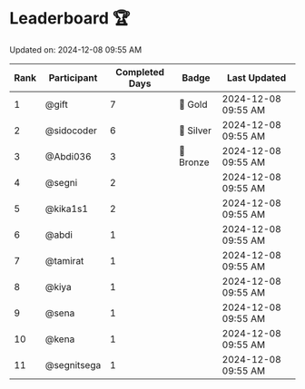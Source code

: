 # Leaderboard 🏆

Updated on: 2024-12-08 09:55 AM

| Rank | Participant       | Completed Days | Badge      | Last Updated         |
|------|-------------------|----------------|------------|----------------------|
| 1    | @gift             | 7              | 🏅 Gold     | 2024-12-08 09:55 AM |
| 2    | @sidocoder        | 6              | 🥈 Silver   | 2024-12-08 09:55 AM |
| 3    | @Abdi036          | 3              | 🥉 Bronze   | 2024-12-08 09:55 AM |
| 4    | @segni            | 2              |            | 2024-12-08 09:55 AM |
| 5    | @kika1s1          | 2              |            | 2024-12-08 09:55 AM |
| 6    | @abdi             | 1              |            | 2024-12-08 09:55 AM |
| 7    | @tamirat          | 1              |            | 2024-12-08 09:55 AM |
| 8    | @kiya             | 1              |            | 2024-12-08 09:55 AM |
| 9    | @sena             | 1              |            | 2024-12-08 09:55 AM |
| 10   | @kena             | 1              |            | 2024-12-08 09:55 AM |
| 11   | @segnitsega       | 1              |            | 2024-12-08 09:55 AM |

